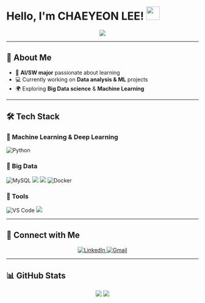 # Hello, I'm CHAEYEON LEE! <img src="https://media.giphy.com/media/hvRJCLFzcasrR4ia7z/giphy.gif" width="35">

<p align="center">
  <a href="https://github.com/DenverCoder1/readme-typing-svg">
    <img src="https://capsule-render.vercel.app/api?type=wave&color=timeAuto&height=200&section=header&text=Data%20Analyst&fontSize=80" />
  </a>
</p>

---

## 👋 About Me
- 🚀 **AI/SW major** passionate about learning
- 💻 Currently working on **Data analysis & ML** projects
- 🌍 Exploring **Big Data science** & **Machine Learning**

---

## 🛠️ Tech Stack  

### 🔹 Machine Learning & Deep Learning
![Python](https://img.shields.io/badge/Python-14354C?style=for-the-badge&logo=Python&logoColor=white)

### 🔹 Big Data
![MySQL](https://img.shields.io/badge/MySQL-4479A1?style=for-the-badge&logo=MySQL&logoColor=white)
<img src="https://img.shields.io/badge/DBeaver-382923?style=for-the-badge&logo=DBeaver&logoColor=white">
<img src="https://img.shields.io/badge/R-276DC3?style=for-the-badge&logo=R&logoColor=white">
![Docker](https://img.shields.io/badge/docker-%230db7ed.svg?style=for-the-badge&logo=docker&logoColor=white)


### 🔹 Tools
![VS Code](https://img.shields.io/badge/VS%20Code-007ACC?style=for-the-badge&logo=visualstudiocode&logoColor=white)
<img src="https://img.shields.io/badge/Qgis-589632?style=for-the-badge&logo=Qgis&logoColor=white">



---

## 🤝 Connect with Me  
<p align="center">
  <a href="https://www.linkedin.com/in/%EC%B1%84%EC%97%B0-%EC%9D%B4-5784102b2/" target="_blank">
    <img src="https://img.shields.io/badge/linkedin-%2300acee.svg?color=405DE6&style=for-the-badge&logo=linkedin&logoColor=white" alt="LinkedIn" />
  </a>

  <a href="ichaeyeon6366@gamil.com" target="_blank">
    <img src="https://img.shields.io/badge/gmail-%23EA4335.svg?style=for-the-badge&logo=gmail&logoColor=white" alt="Gmail" />
  </a>
</p>

---

## 📊 GitHub Stats  
<p align="center">
  <img src="https://github-readme-stats.vercel.app/api?username=chaeyeon530&show_icons=true&hide_border=true" />
  <img src="https://github-readme-stats.vercel.app/api/top-langs/?username=chaeyeon530&layout=compact" />
</p>

